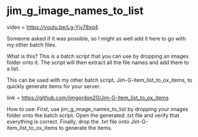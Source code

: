# jim_g_image_names_to_list

video = https://youtu.be/Lg-Yjy78xq4

Someone asked if it was possible, so I might as well add it here to go with my other batch files.

What is this?
This is a batch script that you can use by dropping an images folder onto it. The script will then extract all the file names and add them to a list.

This can be used with my other batch script, Jim-G-item_list_to_ox_items, to quickly generate items for your server.

link = https://github.com/jimgordon20/Jim-G-item_list_to_ox_items

How to use:
First, use jim_g_image_names_to_list by dropping your images folder onto the batch script.
Open the generated .txt file and verify that everything is correct.
Finally, drop the .txt file onto Jim-G-item_list_to_ox_items to generate the items.
